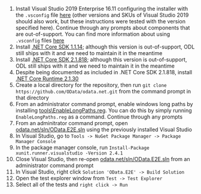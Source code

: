 1. Install Visual Studio 2019 Enterprise 16.11 configuring the installer with the `.vsconfig` file [here](./OData.E2E.vsconfig) (other versions and SKUs of Visual Studio 2019 should also work, but these instructions were tested with the version specified here). Continue through any prompts about components that are out-of-support. You can find more information about using `.vsconfig` files [here](https://docs.microsoft.com/en-us/visualstudio/install/import-export-installation-configurations?view=vs-2022)
2. Install [.NET Core SDK 1.1.14](https://dotnet.microsoft.com/download/dotnet/1.1); although this version is out-of-support, ODL still ships with it and we need to maintain it in the meantime
3. Install [.NET Core SDK 2.1.818](https://dotnet.microsoft.com/download/dotnet/2.1); although this version is out-of-support, ODL still ships with it and we need to maintain it in the meantime
4. Despite being documented as included in .NET Core SDK 2.1.818, install [.NET Core Runtime 2.1.30](https://dotnet.microsoft.com/download/dotnet/2.1)
5. Create a local directory for the repository, then run `git clone https://github.com/OData/odata.net.git` from the command prompt in that directory
6. From an administrator command prompt, enable windows long paths by installing [tools\EnableLongPaths.reg](../tools/EnableLongPaths.reg). You can do this by simply running `EnableLongPaths.reg` as a command. Continue through any prompts
7. From an adminitrator command prompt, open [odata.net/sln/OData.E2E.sln](OData.E2E.sln) using the previously installed Visual Studio
8. In Visual Studio, go to `Tools -> NuGet Package Manager -> Package Manager Console`
9. In the package manager console, run `Install-Package xunit.runner.visualstudio -Version 2.4.1`
10. Close Visual Studio, then re-open [odata.net/sln/OData.E2E.sln](OData.E2E.sln) from an administrator command prompt
11. In Visual Studio, right click `Solution 'OData.E2E' -> Build Solution`
12. Open the test explorer window from `Test -> Test Explorer`
13. Select all of the tests and `right click -> Run`
